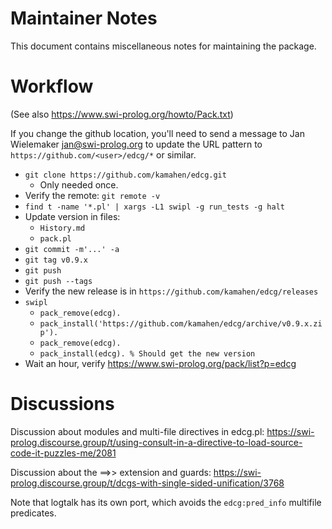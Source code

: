 # Maintainer Notes

This document contains miscellaneous notes for maintaining the package.

# Workflow

(See also https://www.swi-prolog.org/howto/Pack.txt)

If you change the github location, you'll need to send a message to
Jan Wielemaker jan@swi-prolog.org to update the URL pattern to
`https://github.com/<user>/edcg/*` or similar.

  * `git clone https://github.com/kamahen/edcg.git`
    * Only needed once.
  * Verify the remote: `git remote -v`
  * `find t -name '*.pl' | xargs -L1 swipl -g run_tests -g halt`
  * Update version in files:
    * `History.md`
    * `pack.pl`
  * `git commit -m'...' -a`
  * `git tag v0.9.x`
  * `git push`
  * `git push --tags`
  * Verify the new release is in `https://github.com/kamahen/edcg/releases`
  * `swipl`
    * `pack_remove(edcg).`
    * `pack_install('https://github.com/kamahen/edcg/archive/v0.9.x.zip').`
    * `pack_remove(edcg).`
    * `pack_install(edcg). % Should get the new version`
  * Wait an hour, verify https://www.swi-prolog.org/pack/list?p=edcg

# Discussions

Discussion about modules and multi-file directives in edcg.pl:
https://swi-prolog.discourse.group/t/using-consult-in-a-directive-to-load-source-code-it-puzzles-me/2081

Discussion about the ==>> extension and guards:
https://swi-prolog.discourse.group/t/dcgs-with-single-sided-unification/3768


Note that logtalk has its own port, which avoids the `edcg:pred_info` multifile predicates.
